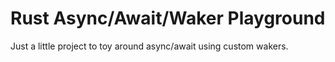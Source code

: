 # Rust Async/Await/Waker Playground

Just a little project to toy around async/await using custom wakers.
